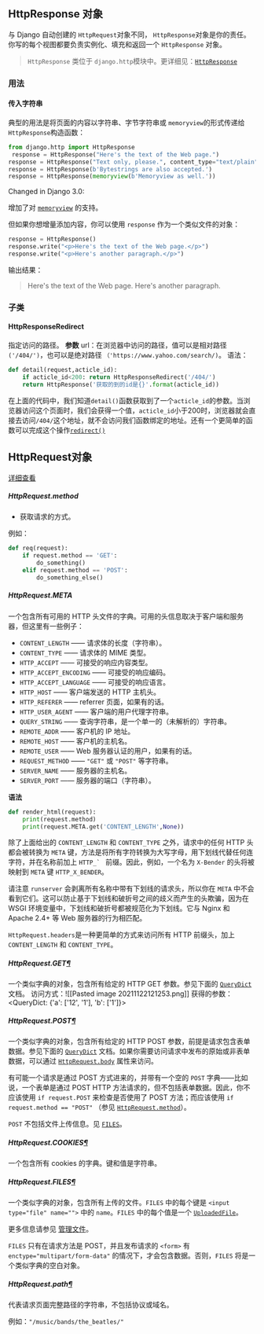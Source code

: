 ## HttpResponse 对象
与 Django 自动创建的 `HttpRequest`对象不同， `HttpResponse`对象是你的责任。你写的每个视图都要负责实例化、填充和返回一个 `HttpResponse` 对象。

>`HttpResponse` 类位于 `django.http`模块中。更详细见：[`HttpResponse`](https://docs.djangoproject.com/zh-hans/3.1/ref/request-response/#django.http.HttpResponse "django.http.HttpResponse")


### 用法
#### 传入字符串

典型的用法是将页面的内容以字符串、字节字符串或 `memoryview`的形式传递给 `HttpResponse`构造函数：
```python
from django.http import HttpResponse
 response = HttpResponse("Here's the text of the Web page.")
response = HttpResponse("Text only, please.", content_type="text/plain")
response = HttpResponse(b'Bytestrings are also accepted.')
response = HttpResponse(memoryview(b'Memoryview as well.'))
```
Changed in Django 3.0:

增加了对 [`memoryview`](https://docs.python.org/3/library/stdtypes.html#memoryview "(在 Python v3.9)") 的支持。

但如果你想增量添加内容，你可以使用 `response` 作为一个类似文件的对象：
```python
response = HttpResponse()
response.write("<p>Here's the text of the Web page.</p>")
response.write("<p>Here's another paragraph.</p>")
```
输出结果：
>Here's the text of the Web page.
Here's another paragraph.

### 子类
#### HttpResponseRedirect
指定访问的路径。
**参数**
url：在浏览器中访问的路径，值可以是相对路径`('/404/')`，也可以是绝对路径 `（'https://www.yahoo.com/search/)`。
语法：
```python
def detail(request,acticle_id):  
    if acticle_id<200: return HttpResponseRedirect('/404/')  
    return HttpResponse('获取的到的id是{}'.format(acticle_id))
```
在上面的代码中，我们知道`detail()`函数获取到了一个`acticle_id`的参数。当浏览器访问这个页面时，我们会获得一个值，`acticle_id`小于200时，浏览器就会直接去访问`/404/`这个地址，就不会访问我们函数绑定的地址。还有一个更简单的函数可以完成这个操作[`redirect()`](obsidian://open?vault=sheldon&file=python%2FDjango%2Fredirect())


## HttpRequest对象
[详细查看](https://docs.djangoproject.com/zh-hans/3.1/ref/request-response/#httprequest-objects "永久链接至标题")
##### HttpRequest.method
- 获取请求的方式。

例如：
```python
def req(request):
	if request.method == 'GET':
	    do_something()
	elif request.method == 'POST':
	    do_something_else()
```
##### HttpRequest.META

一个包含所有可用的 HTTP 头文件的字典。可用的头信息取决于客户端和服务器，但这里有一些例子：

-   `CONTENT_LENGTH` —— 请求体的长度（字符串）。
-   `CONTENT_TYPE` —— 请求体的 MIME 类型。
-   `HTTP_ACCEPT` —— 可接受的响应内容类型。
-   `HTTP_ACCEPT_ENCODING` —— 可接受的响应编码。
-   `HTTP_ACCEPT_LANGUAGE` —— 可接受的响应语言。
-   `HTTP_HOST` —— 客户端发送的 HTTP 主机头。
-   `HTTP_REFERER` —— referrer 页面，如果有的话。
-   `HTTP_USER_AGENT` —— 客户端的用户代理字符串。
-   `QUERY_STRING` —— 查询字符串，是一个单一的（未解析的）字符串。
-   `REMOTE_ADDR` —— 客户机的 IP 地址。
-   `REMOTE_HOST` —— 客户机的主机名。
-   `REMOTE_USER` —— Web 服务器认证的用户，如果有的话。
-   `REQUEST_METHOD` —— `"GET"` 或 `"POST"` 等字符串。
-   `SERVER_NAME` —— 服务器的主机名。
-   `SERVER_PORT` —— 服务器的端口（字符串）。

**语法**
```python
def render_html(request):  
    print(request.method)  
    print(request.META.get('CONTENT_LENGTH',None))
```

除了上面给出的 `CONTENT_LENGTH` 和 `CONTENT_TYPE` 之外，请求中的任何 HTTP 头都会被转换为 `META` 键，方法是将所有字符转换为大写字母，用下划线代替任何连字符，并在名称前加上 ``HTTP_` `` 前缀。因此，例如，一个名为 `X-Bender` 的头将被映射到 `META` 键 `HTTP_X_BENDER`。

请注意 `runserver` 会剥离所有名称中带有下划线的请求头，所以你在 `META` 中不会看到它们。这可以防止基于下划线和破折号之间的歧义而产生的头欺骗，因为在 WSGI 环境变量中，下划线和破折号都被规范化为下划线。它与 Nginx 和 Apache 2.4+ 等 Web 服务器的行为相匹配。

`HttpRequest.headers`是一种更简单的方式来访问所有 HTTP 前缀头，加上 `CONTENT_LENGTH` 和 `CONTENT_TYPE`。

##### HttpRequest.GET[¶](https://docs.djangoproject.com/zh-hans/3.1/ref/request-response/#django.http.HttpRequest.GET "永久链接至目标")

一个类似字典的对象，包含所有给定的 HTTP GET 参数。参见下面的 [`QueryDict`](https://docs.djangoproject.com/zh-hans/3.1/ref/request-response/#django.http.QueryDict "django.http.QueryDict") 文档。
访问方式：![[Pasted image 20211122121253.png]]
获得的参数：<QueryDict: {'a': ['12', '1'], 'b': ['1']}>


##### HttpRequest.POST[¶](https://docs.djangoproject.com/zh-hans/3.1/ref/request-response/#django.http.HttpRequest.POST "永久链接至目标")

一个类似字典的对象，包含所有给定的 HTTP POST 参数，前提是请求包含表单数据。参见下面的 [`QueryDict`](https://docs.djangoproject.com/zh-hans/3.1/ref/request-response/#django.http.QueryDict "django.http.QueryDict") 文档。如果你需要访问请求中发布的原始或非表单数据，可以通过 [`HttpRequest.body`](https://docs.djangoproject.com/zh-hans/3.1/ref/request-response/#django.http.HttpRequest.body "django.http.HttpRequest.body") 属性来访问。

有可能一个请求是通过 POST 方式进来的，并带有一个空的 `POST` 字典——比如说，一个表单是通过 POST HTTP 方法请求的，但不包括表单数据。因此，你不应该使用 `if request.POST` 来检查是否使用了 POST 方法；而应该使用 `if request.method == "POST"` （参见 [`HttpRequest.method`](https://docs.djangoproject.com/zh-hans/3.1/ref/request-response/#django.http.HttpRequest.method "django.http.HttpRequest.method")）。

`POST` 不包括文件上传信息。见 [`FILES`](https://docs.djangoproject.com/zh-hans/3.1/ref/request-response/#django.http.HttpRequest.FILES "django.http.HttpRequest.FILES")。

##### HttpRequest.COOKIES[¶](https://docs.djangoproject.com/zh-hans/3.1/ref/request-response/#django.http.HttpRequest.COOKIES "永久链接至目标")

一个包含所有 cookies 的字典。键和值是字符串。

##### HttpRequest.FILES[¶](https://docs.djangoproject.com/zh-hans/3.1/ref/request-response/#django.http.HttpRequest.FILES "永久链接至目标")

一个类似字典的对象，包含所有上传的文件。`FILES` 中的每个键是 `<input type="file" name="">` 中的 `name`。`FILES` 中的每个值是一个 [`UploadedFile`](https://docs.djangoproject.com/zh-hans/3.1/ref/files/uploads/#django.core.files.uploadedfile.UploadedFile "django.core.files.uploadedfile.UploadedFile")。

更多信息请参见 [管理文件](https://docs.djangoproject.com/zh-hans/3.1/topics/files/)。

`FILES` 只有在请求方法是 POST，并且发布请求的 `<form>` 有 `enctype="multipart/form-data"` 的情况下，才会包含数据。否则，`FILES` 将是一个类似字典的空白对象。

##### HttpRequest.path[¶](https://docs.djangoproject.com/zh-hans/3.1/ref/request-response/#django.http.HttpRequest.path "永久链接至目标")

代表请求页面完整路径的字符串，不包括协议或域名。

例如：`"/music/bands/the_beatles/"`